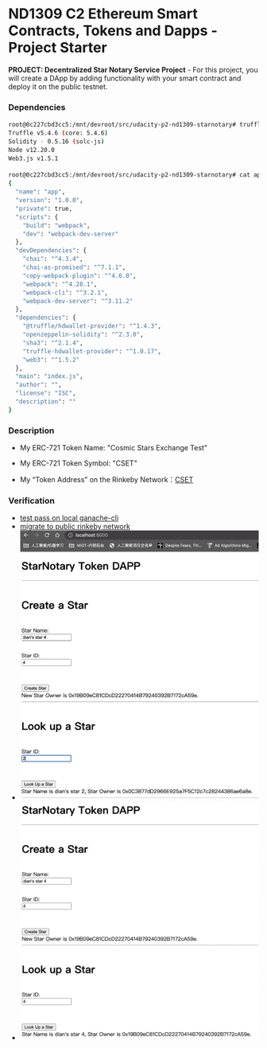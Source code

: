 # ND1309 C2 Ethereum Smart Contracts, Tokens and Dapps - Project Starter 
**PROJECT: Decentralized Star Notary Service Project** - For this project, you will create a DApp by adding functionality with your smart contract and deploy it on the public testnet.

### Dependencies

```bash
root@0c227cbd3cc5:/mnt/devroot/src/udacity-p2-nd1309-starnotary# truffle version
Truffle v5.4.6 (core: 5.4.6)
Solidity - 0.5.16 (solc-js)
Node v12.20.0
Web3.js v1.5.1

root@0c227cbd3cc5:/mnt/devroot/src/udacity-p2-nd1309-starnotary# cat app/package.json 
{
  "name": "app",
  "version": "1.0.0",
  "private": true,
  "scripts": {
    "build": "webpack",
    "dev": "webpack-dev-server"
  },
  "devDependencies": {
    "chai": "^4.3.4",
    "chai-as-promised": "^7.1.1",
    "copy-webpack-plugin": "^4.6.0",
    "webpack": "^4.28.1",
    "webpack-cli": "^3.2.1",
    "webpack-dev-server": "^3.11.2"
  },
  "dependencies": {
    "@truffle/hdwallet-provider": "^1.4.3",
    "openzeppelin-solidity": "^2.3.0",
    "sha3": "^2.1.4",
    "truffle-hdwallet-provider": "^1.0.17",
    "web3": "^1.5.2"
  },
  "main": "index.js",
  "author": "",
  "license": "ISC",
  "description": ""
}
```

### Description

- My ERC-721 Token Name: "Cosmic Stars Exchange Test"
- My ERC-721 Token Symbol: "CSET"

- My “Token Address” on the Rinkeby Network：[CSET](https://rinkeby.etherscan.io/address/0xdeB5a8dC4403f6FbD128A11Fc4d0A239fc380137)


### Verification

- [test pass on local ganache-cli](./runlog/truffle-test-local-ganachi-devenv.log)
- [migrate to public rinkeby network](./runlog/truffle-migrate-rinkeby-reset.log)
- ![frontend runlog](./runlog/CSET-rinkeby-mint4-look2.png)
- ![frontend runlog](./runlog/CSET-rinkeby-mint4-look4.png)
